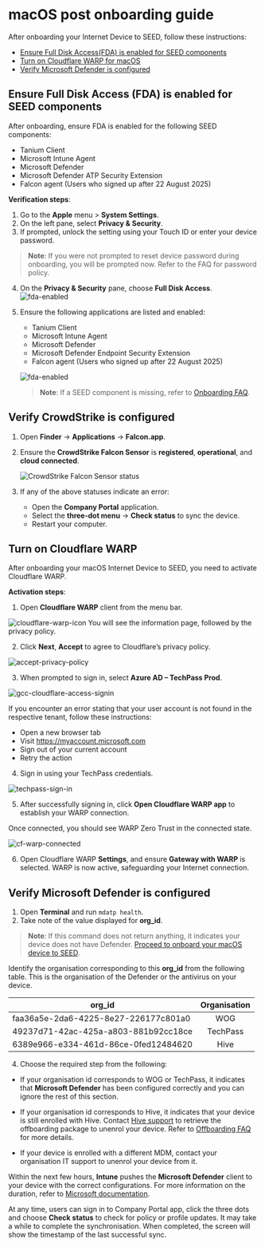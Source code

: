 # macOS post onboarding guide

After onboarding your Internet Device to SEED, follow these instructions:

- [Ensure Full Disk Access(FDA) is enabled for SEED components](#ensure-full-disk-accessfda-is-enabled-for-seed-components)
- [Turn on Cloudflare WARP for macOS](#turn-on-cloudflare-warp-for-macos)
- [Verify Microsoft Defender is configured](verify-microsoft-defender-is-configured)

## Ensure Full Disk Access (FDA) is enabled for SEED components

After onboarding, ensure FDA is enabled for the following SEED components:

- Tanium Client
- Microsoft Intune Agent
- Microsoft Defender
- Microsoft Defender ATP Security Extension 
- Falcon agent (Users who signed up after 22 August 2025)

**Verification steps**:

1. Go to the **Apple** menu > **System Settings**.  
2. On the left pane, select **Privacy & Security**.
3. If prompted, unlock the setting using your Touch ID or enter your device password.

> **Note**: If you were not prompted to reset device password during onboarding, you will be prompted now. Refer to the FAQ for password policy.

4. On the **Privacy & Security** pane, choose **Full Disk Access**.
  ![fda-enabled](../images/macosimage-1.png)

5. Ensure the following applications are listed and enabled:

    - Tanium Client
    - Microsoft Intune Agent
    - Microsoft Defender
    - Microsoft Defender Endpoint Security Extension
    - Falcon agent (Users who signed up after 22 August 2025)


    ![fda-enabled](../images/macosimage-2.png)

    >**Note**: If a SEED component is missing, refer to [Onboarding FAQ](/faqs/onboarding-faq).

## Verify CrowdStrike is configured

1. Open **Finder** → **Applications** → **Falcon.app**.
2. Ensure the **CrowdStrike Falcon Sensor** is **registered**, **operational**, and **cloud connected**.  

   ![CrowdStrike Falcon Sensor status](../images/macosimage-3.png)

3. If any of the above statuses indicate an error:
   - Open the **Company Portal** application.
   - Select the **three-dot menu** → **Check status** to sync the device.
   - Restart your computer.
   
## Turn on Cloudflare WARP

After onboarding your macOS Internet Device to SEED, you need to activate Cloudflare WARP.

**Activation steps**:

1. Open **Cloudflare WARP** client from the menu bar.

  ![cloudflare-warp-icon](../images/onboarding-for-macos/cloudflare-icon.png) 
  You will see the information page, followed by the privacy policy.

2. Click **Next**, **Accept** to agree to Cloudflare’s privacy policy.

  ![accept-privacy-policy](../images/cloudflare-warp-macos/accept-privacy-policy.png)

3. When prompted to sign in, select **Azure AD – TechPass Prod**.

  ![gcc-cloudflare-access-signin](../images/cloudflare-warp-macos/gcc-cloudflare-access-signin.png ':size=50%')
  
  If you encounter an error stating that your user account is not found in the respective tenant, follow these instructions:

  - Open a new browser tab
  - Visit https://myaccount.microsoft.com
  - Sign out of your current account
  - Retry the action

4. Sign in using your TechPass credentials.

  ![techpass-sign-in](../images/cloudflare-warp-macos/techpass-sign-in.png ':size=50%')

5. After successfully signing in, click **Open Cloudflare WARP app** to establish your WARP connection.

Once connected, you should see WARP Zero Trust in the connected state.
  
  ![cf-warp-connected](../images/cloud-flare-connected.png ':size=50%')

6. Open Cloudflare WARP **Settings**, and ensure **Gateway with WARP** is selected. WARP is now active, safeguarding your Internet connection.

## Verify Microsoft Defender is configured

1. Open **Terminal** and run `mdatp health`.
2. Take note of the value displayed for **org_id**.

> **Note**: If this command does not return anything, it indicates your device does not have Defender. [Proceed to onboard your macOS device to SEED](/onboard-device/identify-onboarding-persona).

Identify the organisation corresponding to this **org_id** from the following table. This is the organisation of the Defender or the antivirus on your device.

| org_id  | Organisation |
| ------------- |:-------------:|
| faa36a5e-2da6-4225-8e27-226177c801a0      | WOG     |
| 49237d71-42ac-425a-a803-881b92cc18ce  | TechPass    |
| 6389e966-e334-461d-86ce-0fed12484620      | Hive    |

4. Choose the required step from the following:

- If your organisation id corresponds to WOG or TechPass, it indicates that **Microsoft Defender** has been configured correctly and you can ignore the rest of this section.

- If your organisation id corresponds to Hive, it indicates that your device is still enrolled with Hive. Contact [Hive support](mailto:GDS_DEN@hive.gov.sg) to retrieve the offboarding package to unenrol your device. Refer to [Offboarding FAQ](faq/offboarding-faq.md) for more details.
    
 - If your device is enrolled with a different MDM, contact your organisation IT support to unenrol your device from it.

Within the next few hours, **Intune** pushes the **Microsoft Defender** client to your device with the correct configurations. For more information on the duration, refer to [Microsoft documentation](https://docs.microsoft.com/en-us/mem/intune/configuration/device-profile-troubleshoot#how-long-does-it-take-for-devices-to-get-a-policy-profile-or-app-after-they-are-assigned).

At any time, users can sign in to Company Portal app, click the three dots and choose **Check status** to check for policy or profile updates. It may take a while to complete the synchronisation. When completed, the screen will show the timestamp of the last successful sync.
